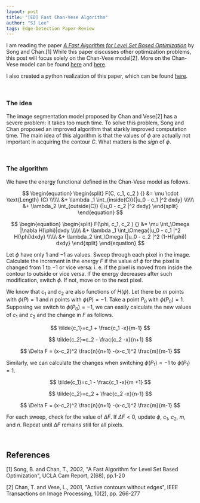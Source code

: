```yaml
---
layout: post
title: "[ED] Fast Chan-Vese Algorithm"
author: "SJ Lee"
tags: Edge-Detection Paper-Review
---
```


I am reading the paper [*A Fast Algorithm for Level Set Based Optimization*](https://ww3.math.ucla.edu/camreport/cam02-68.pdf) by Song and Chan.[1] While this paper discusses other optimization problems, this post will focus solely on the Chan-Vese model[2]. More on the Chan-Vese model can be found [here](https://lsj0410.github.io/2022-08-21/Active-Contours-without-Edges-1) and [here](https://lsj0410.github.io/2022-08-24/Active-Contours-without-Edges-2).

I also created a python realization of this paper, which can be found [here](https://github.com/lsj0410/Edge-Detection/tree/main/Fast-Algorithm).

<br/>

### The idea

The image segmentation model proposed by Chan and Vese[2] has a severe problem: it takes too much time. To solve this problem, Song and Chan proposed an improved algorithm that starkly improved computation time. The main idea of this algorithm is that the values of $\phi$ are actually not important in acquiring the contour $C$. What matters is the *sign* of $\phi$.

<br/>

### The algorithm

We have the energy functional defined in the Chan-Vese model as follows.

$$
\begin{equation}
\begin{split}
F(C, c_1, c_2 ) {} &= \mu \cdot \text{Length} (C) \\\\\\
&+ \lambda _1 \int_{inside(C)}{|u_0 - c_1 |^2 dxdy} \\\\\\
&+ \lambda_2 \int_{outside(C)} {|u_0 - c_2 |^2 dxdy}
\end{split}
\end{equation}
$$

$$
\begin{equation}
\begin{split}
F(\phi, c_1, c_2 ) {} &= \mu \int_\Omega |\nabla H(\phi)|dxdy \\\\\\
&+ \lambda _1 \int_\Omega{|u_0 - c_1 |^2 H(\phi)dxdy} \\\\\\
&+ \lambda_2 \int_\Omega {|u_0 - c_2 |^2 (1-H(\phi)) dxdy}
\end{split}
\end{equation}
$$

Let $\phi$ have only $1$ and $-1$ as values. Sweep through each pixel in the image. Calculate the increment in the energy $F$ if the value of $\phi$ for the pixel is changed from $1$ to $-1$ or vice versa: i. e. if the pixel is moved from inside the contour to outside or vice versa. If the energy decreases after such modification, switch $\phi$. If not, move on to the next pixel.

We know that $c_1$ and $c_2$ are also functions of $H(\phi)$. Let there be $m$ points with $\phi(P)=1$ and $n$ points with $\phi(P)=-1$. Take a point $P_0$ with $\phi(P_0)=1$. Supposing we switch to $\phi(P_0)=-1$, we can easily calculate the new values of $c_1$ and $c_2$ and the change in $F$ as follows.

$$
\tilde{c_1}=c_1 + \frac{c_1 -x}{m-1}
$$

$$
\tilde{c_2}=c_2 - \frac{c_2 -x}{n+1}
$$

$$
\Delta F = (x-c_2)^2 \frac{n}{n+1} -(x-c_1)^2 \frac{m}{m-1}
$$

Similarly, we can calculate the changes when switching $\phi(P_1)=-1$ to $\phi(P_1)=1$.

$$
\tilde{c_1}=c_1 - \frac{c_1 -x}{m +1}
$$

$$
\tilde{c_2}=c_2 + \frac{c_2 -x}{n-1}
$$

$$
\Delta F = (x-c_2)^2 \frac{n}{n+1} -(x-c_1)^2 \frac{m}{m-1}
$$

For each sweep, check for the value of $\Delta F$. If $\Delta F<0$, update $\phi$, $c_1$, $c_2$, $m$, and $n$. Repeat until $\Delta F$ remains still for all pixels.

<br/>

## References

[1] Song, B. and Chan, T., 2002, "A Fast Algorithm for Level Set Based Optimization", UCLA Cam Report, 2(68), pp.1-20

[2] Chan, T. and Vese, L., 2001, "Active contours without edges", IEEE Transactions on Image Processing, 10(2), pp. 266-277
